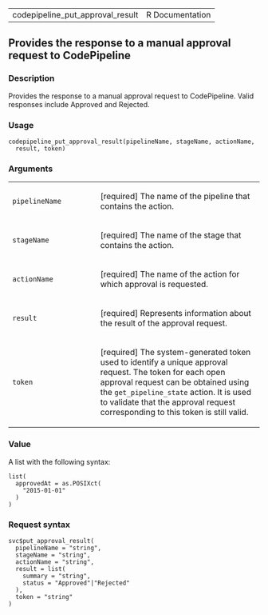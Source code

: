 <table style="width: 100%;">
<tbody>
<tr class="odd">
<td>codepipeline_put_approval_result</td>
<td style="text-align: right;">R Documentation</td>
</tr>
</tbody>
</table>

## Provides the response to a manual approval request to CodePipeline

### Description

Provides the response to a manual approval request to CodePipeline.
Valid responses include Approved and Rejected.

### Usage

    codepipeline_put_approval_result(pipelineName, stageName, actionName,
      result, token)

### Arguments

<table>
<colgroup>
<col style="width: 35%" />
<col style="width: 65%" />
</colgroup>
<tbody>
<tr class="odd">
<td><code
id="codepipeline_put_approval_result_:_pipelineName">pipelineName</code></td>
<td><p>[required] The name of the pipeline that contains the
action.</p></td>
</tr>
<tr class="even">
<td><code
id="codepipeline_put_approval_result_:_stageName">stageName</code></td>
<td><p>[required] The name of the stage that contains the
action.</p></td>
</tr>
<tr class="odd">
<td><code
id="codepipeline_put_approval_result_:_actionName">actionName</code></td>
<td><p>[required] The name of the action for which approval is
requested.</p></td>
</tr>
<tr class="even">
<td><code
id="codepipeline_put_approval_result_:_result">result</code></td>
<td><p>[required] Represents information about the result of the
approval request.</p></td>
</tr>
<tr class="odd">
<td><code
id="codepipeline_put_approval_result_:_token">token</code></td>
<td><p>[required] The system-generated token used to identify a unique
approval request. The token for each open approval request can be
obtained using the <code>get_pipeline_state</code> action. It is used to
validate that the approval request corresponding to this token is still
valid.</p></td>
</tr>
</tbody>
</table>

### Value

A list with the following syntax:

    list(
      approvedAt = as.POSIXct(
        "2015-01-01"
      )
    )

### Request syntax

    svc$put_approval_result(
      pipelineName = "string",
      stageName = "string",
      actionName = "string",
      result = list(
        summary = "string",
        status = "Approved"|"Rejected"
      ),
      token = "string"
    )
